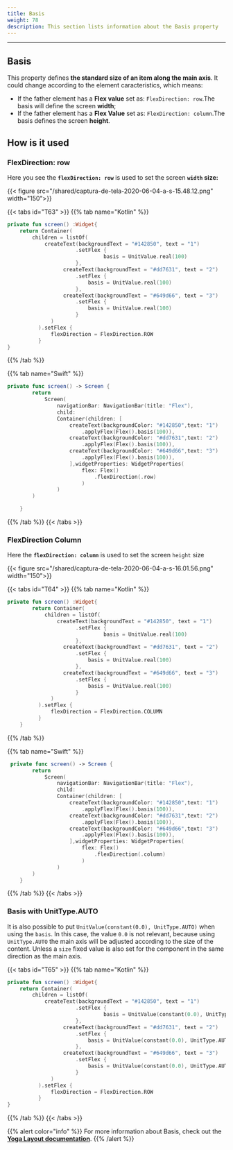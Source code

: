 ```yaml
---
title: Basis
weight: 78
description: This section lists information about the Basis property
---
```


---

## Basis

This property defines **the standard size of an item along the main axis**. It could change according to the element caracteristics, which means:

- If the father element has a **Flex value** set as: `FlexDirection: row`.The basis will define the screen **width**;
- If the father element has a **Flex Value** set as: `FlexDirection: column`.The basis defines the screen **height**.

## How is it used

### FlexDirection: row

Here you see the **`flexDirection: row`** is used to set the screen **`width` size:**

{{< figure src="/shared/captura-de-tela-2020-06-04-a-s-15.48.12.png" width="150">}}

{{< tabs id="T63" >}}
{{% tab name="Kotlin" %}}

```kotlin
private fun screen() :Widget{
	return Container(
		children = listOf(
			createText(backgroundText = "#142850", text = "1")
                      .setFlex {
                               basis = UnitValue.real(100)
                      },
                  createText(backgroundText = "#dd7631", text = "2")
                      .setFlex {
                          basis = UnitValue.real(100)
                      },
                  createText(backgroundText = "#649d66", text = "3")
                      .setFlex {
                          basis = UnitValue.real(100)
                      }
              )
          ).setFlex {
              flexDirection = FlexDirection.ROW
          }
}
```

{{% /tab %}}

{{% tab name="Swift" %}}

```swift
private func screen() -> Screen {
        return
            Screen(
                navigationBar: NavigationBar(title: "Flex"),
                child:
                Container(children: [
                    createText(backgroundColor: "#142850",text: "1")
                        .applyFlex(Flex().basis(100)),
                    createText(backgroundColor: "#dd7631",text: "2")
                        .applyFlex(Flex().basis(100)),
                    createText(backgroundColor: "#649d66",text: "3")
                        .applyFlex(Flex().basis(100)),
                    ],widgetProperties: WidgetProperties(
                        flex: Flex()
                            .flexDirection(.row)
                        )
                )
        )

    }
```

{{% /tab %}}
{{< /tabs >}}

### FlexDirection Column

Here the **`flexDirection: column`** is used to set the screen `height` size

{{< figure src="/shared/captura-de-tela-2020-06-04-a-s-16.01.56.png" width="150">}}

{{< tabs id="T64" >}}
{{% tab name="Kotlin" %}}

```kotlin
private fun screen() :Widget{
        return Container(
            children = listOf(
                createText(backgroundText = "#142850", text = "1")
                      .setFlex {
                               basis = UnitValue.real(100)
                      },
                  createText(backgroundText = "#dd7631", text = "2")
                      .setFlex {
                          basis = UnitValue.real(100)
                      },
                  createText(backgroundText = "#649d66", text = "3")
                      .setFlex {
                          basis = UnitValue.real(100)
                      }
              )
          ).setFlex {
              flexDirection = FlexDirection.COLUMN
          }
    }
```

{{% /tab %}}

{{% tab name="Swift" %}}

```swift
 private func screen() -> Screen {
        return
            Screen(
                navigationBar: NavigationBar(title: "Flex"),
                child:
                Container(children: [
                    createText(backgroundColor: "#142850",text: "1")
                        .applyFlex(Flex().basis(100)),
                    createText(backgroundColor: "#dd7631",text: "2")
                        .applyFlex(Flex().basis(100)),
                    createText(backgroundColor: "#649d66",text: "3")
                        .applyFlex(Flex().basis(100)),
                    ],widgetProperties: WidgetProperties(
                        flex: Flex()
                            .flexDirection(.column)
                        )
                )
        )
    }
```

{{% /tab %}}
{{< /tabs >}}

### Basis with UnitType.AUTO

It is also possible to put `UnitValue(constant(0.0), UnitType.AUTO)` when using the `basis`. In this case, the value `0.0` is not relevant, because using `UnitType.AUTO` the main axis will be adjusted according to the size of the content. Unless a `size` fixed value is also set for the component in the same direction as the main axis.

{{< tabs id="T65" >}}
{{% tab name="Kotlin" %}}

```kotlin
private fun screen() :Widget{
	return Container(
		children = listOf(
			createText(backgroundText = "#142850", text = "1")
                      .setFlex {
                               basis = UnitValue(constant(0.0), UnitType.AUTO)
                      },
                  createText(backgroundText = "#dd7631", text = "2")
                      .setFlex {
                          basis = UnitValue(constant(0.0), UnitType.AUTO)
                      },
                  createText(backgroundText = "#649d66", text = "3")
                      .setFlex {
                          basis = UnitValue(constant(0.0), UnitType.AUTO)
                      }
              )
          ).setFlex {
              flexDirection = FlexDirection.ROW
          }
}
```

{{% /tab %}}
{{< /tabs >}}

{{% alert color="info" %}}
For more information about Basis, check out the [**Yoga Layout documentation**](https://yogalayout.com/flex/).
{{% /alert %}}

